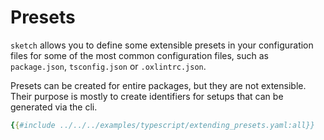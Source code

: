# Presets

`sketch` allows you to define some extensible presets in your configuration files for some of the most common configuration files, such as `package.json`, `tsconfig.json` or `.oxlintrc.json`.

Presets can be created for entire packages, but they are not extensible. Their purpose is mostly to create identifiers for setups that can be generated via the cli.

```yaml
{{#include ../../../examples/typescript/extending_presets.yaml:all}}
```
